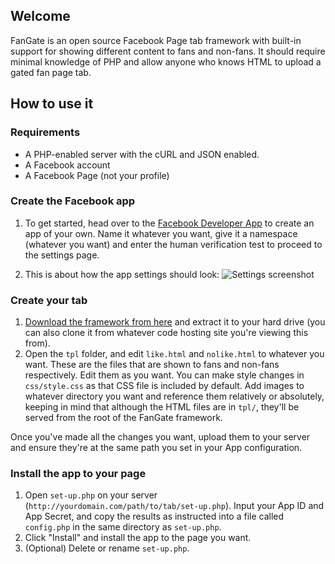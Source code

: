 ## Welcome ##

FanGate is an open source Facebook Page tab framework with built-in support for showing different content to fans and non-fans. It should require minimal knowledge of PHP and allow anyone who knows HTML to upload a gated fan page tab.

## How to use it ##

### Requirements ###

 * A PHP-enabled server with the cURL and JSON enabled.
 * A Facebook account
 * A Facebook Page (not your profile)

### Create the Facebook app ###

 1. To get started, head over to the [Facebook Developer App][1] to create an app of your own. Name it whatever you want, give it a namespace (whatever you want) and enter the human verification test to proceed to the settings page.

 2. This is about how the app settings should look:
   ![Settings screenshot](https://raw.github.com/jimmysawczuk/fangate/master/images/dev-settings.png)

### Create your tab ###

 1. [Download the framework from here][2] and extract it to your hard drive (you can also clone it from whatever code hosting site you're viewing this from).
 2. Open the `tpl` folder, and edit `like.html` and `nolike.html` to whatever you want. These are the files that are shown to fans and non-fans respectively. Edit them as you want. You can make style changes in `css/style.css` as that CSS file is included by default. Add images to whatever directory you want and reference them relatively or absolutely, keeping in mind that although the HTML files are in `tpl/`, they'll be served from the root of the FanGate framework.

Once you've made all the changes you want, upload them to your server and ensure they're at the same path you set in your App configuration.

### Install the app to your page ###
 1. Open `set-up.php` on your server (`http://yourdomain.com/path/to/tab/set-up.php`). Input your App ID and App Secret, and copy the results as instructed into a file called `config.php` in the same directory as `set-up.php`.
 2. Click "Install" and install the app to the page you want.
 3. (Optional) Delete or rename `set-up.php`.

  [1]: http://www.facebook.com/developers
  [2]: https://github.com/jimmysawczuk/fangate/zipball/master